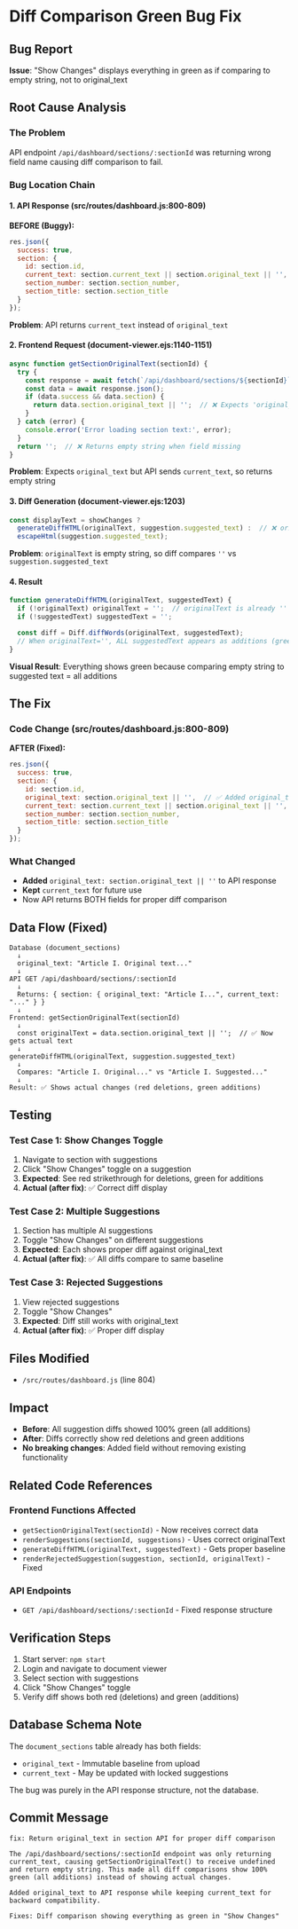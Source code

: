 # Diff Comparison Green Bug Fix

## Bug Report
**Issue**: "Show Changes" displays everything in green as if comparing to empty string, not to original_text

## Root Cause Analysis

### The Problem
API endpoint `/api/dashboard/sections/:sectionId` was returning wrong field name causing diff comparison to fail.

### Bug Location Chain

#### 1. API Response (src/routes/dashboard.js:800-809)
**BEFORE (Buggy):**
```javascript
res.json({
  success: true,
  section: {
    id: section.id,
    current_text: section.current_text || section.original_text || '',  // ❌ WRONG
    section_number: section.section_number,
    section_title: section.section_title
  }
});
```

**Problem**: API returns `current_text` instead of `original_text`

#### 2. Frontend Request (document-viewer.ejs:1140-1151)
```javascript
async function getSectionOriginalText(sectionId) {
  try {
    const response = await fetch(`/api/dashboard/sections/${sectionId}`);
    const data = await response.json();
    if (data.success && data.section) {
      return data.section.original_text || '';  // ❌ Expects 'original_text'
    }
  } catch (error) {
    console.error('Error loading section text:', error);
  }
  return '';  // ❌ Returns empty string when field missing
}
```

**Problem**: Expects `original_text` but API sends `current_text`, so returns empty string

#### 3. Diff Generation (document-viewer.ejs:1203)
```javascript
const displayText = showChanges ?
  generateDiffHTML(originalText, suggestion.suggested_text) :  // ❌ originalText is ''
  escapeHtml(suggestion.suggested_text);
```

**Problem**: `originalText` is empty string, so diff compares `''` vs `suggestion.suggested_text`

#### 4. Result
```javascript
function generateDiffHTML(originalText, suggestedText) {
  if (!originalText) originalText = '';  // originalText is already ''
  if (!suggestedText) suggestedText = '';

  const diff = Diff.diffWords(originalText, suggestedText);
  // When originalText='', ALL suggestedText appears as additions (green)
}
```

**Visual Result**: Everything shows green because comparing empty string to suggested text = all additions

## The Fix

### Code Change (src/routes/dashboard.js:800-809)
**AFTER (Fixed):**
```javascript
res.json({
  success: true,
  section: {
    id: section.id,
    original_text: section.original_text || '',  // ✅ Added original_text
    current_text: section.current_text || section.original_text || '',  // ✅ Kept current_text
    section_number: section.section_number,
    section_title: section.section_title
  }
});
```

### What Changed
- **Added** `original_text: section.original_text || ''` to API response
- **Kept** `current_text` for future use
- Now API returns BOTH fields for proper diff comparison

## Data Flow (Fixed)

```
Database (document_sections)
  ↓
  original_text: "Article I. Original text..."
  ↓
API GET /api/dashboard/sections/:sectionId
  ↓
  Returns: { section: { original_text: "Article I...", current_text: "..." } }
  ↓
Frontend: getSectionOriginalText(sectionId)
  ↓
  const originalText = data.section.original_text || '';  // ✅ Now gets actual text
  ↓
generateDiffHTML(originalText, suggestion.suggested_text)
  ↓
  Compares: "Article I. Original..." vs "Article I. Suggested..."
  ↓
Result: ✅ Shows actual changes (red deletions, green additions)
```

## Testing

### Test Case 1: Show Changes Toggle
1. Navigate to section with suggestions
2. Click "Show Changes" toggle on a suggestion
3. **Expected**: See red strikethrough for deletions, green for additions
4. **Actual (after fix)**: ✅ Correct diff display

### Test Case 2: Multiple Suggestions
1. Section has multiple AI suggestions
2. Toggle "Show Changes" on different suggestions
3. **Expected**: Each shows proper diff against original_text
4. **Actual (after fix)**: ✅ All diffs compare to same baseline

### Test Case 3: Rejected Suggestions
1. View rejected suggestions
2. Toggle "Show Changes"
3. **Expected**: Diff still works with original_text
4. **Actual (after fix)**: ✅ Proper diff display

## Files Modified
- `/src/routes/dashboard.js` (line 804)

## Impact
- **Before**: All suggestion diffs showed 100% green (all additions)
- **After**: Diffs correctly show red deletions and green additions
- **No breaking changes**: Added field without removing existing functionality

## Related Code References

### Frontend Functions Affected
- `getSectionOriginalText(sectionId)` - Now receives correct data
- `renderSuggestions(sectionId, suggestions)` - Uses correct originalText
- `generateDiffHTML(originalText, suggestedText)` - Gets proper baseline
- `renderRejectedSuggestion(suggestion, sectionId, originalText)` - Fixed

### API Endpoints
- `GET /api/dashboard/sections/:sectionId` - Fixed response structure

## Verification Steps
1. Start server: `npm start`
2. Login and navigate to document viewer
3. Select section with suggestions
4. Click "Show Changes" toggle
5. Verify diff shows both red (deletions) and green (additions)

## Database Schema Note
The `document_sections` table already has both fields:
- `original_text` - Immutable baseline from upload
- `current_text` - May be updated with locked suggestions

The bug was purely in the API response structure, not the database.

## Commit Message
```
fix: Return original_text in section API for proper diff comparison

The /api/dashboard/sections/:sectionId endpoint was only returning
current_text, causing getSectionOriginalText() to receive undefined
and return empty string. This made all diff comparisons show 100%
green (all additions) instead of showing actual changes.

Added original_text to API response while keeping current_text for
backward compatibility.

Fixes: Diff comparison showing everything as green in "Show Changes"
```
